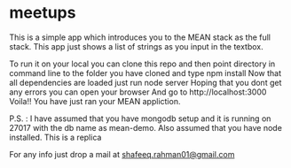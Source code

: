 # meetups

This is a simple app which introduces you to the MEAN stack as the full stack.
This app just shows a list of strings as you input in the textbox.

To run it on your local you can clone this repo and then
    point directory in command line to the folder you have cloned and
    type npm install
    Now that all dependencies are loaded just run node server
    Hoping that you dont get any errors you can open your browser
    And go to http://localhost:3000
    Voila!! You have just ran your MEAN appliction.
    
    
P.S. : I have assumed that you have mongodb setup and it is running on 27017 with the db name as mean-demo. Also assumed that you have node installed. This is a replica

For any info just drop a mail at shafeeq.rahman01@gmail.com
